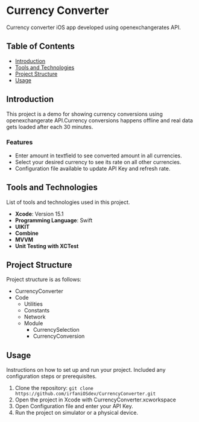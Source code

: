 # Currency Converter
Currency converter iOS app developed using openexchangerates API.

## Table of Contents

- [Introduction](#introduction)
- [Tools and Technologies](#tools-and-technologies)
- [Project Structure](#project-structure)
- [Usage](#usage)

## Introduction
This project is a demo for showing currency conversions using openexchangerate API.Currency conversions happens offline and real data gets loaded after each 30 minutes.

### Features
- Enter amount in textfield to see converted amount in all currencies.
- Select your desired currency to see its rate on all other currencies.
- Configuration file available to update API Key and refresh rate.

## Tools and Technologies

List of tools and technologies used in this project.

- **Xcode**: Version 15.1
- **Programming Language**: Swift
- **UIKIT**
- **Combine**
- **MVVM**
- **Unit Testing with XCTest**

## Project Structure

Project structure is as follows:

  - CurrencyConverter
  - Code
    - Utilities
    - Constants
    - Network
    - Module
      - CurrencySelection
      - CurrencyConversion


## Usage
Instructions on how to set up and run your project. Included any configuration steps or prerequisites.

1. Clone the repository: `git clone https://github.com/irfaniOSdev/CurrencyConverter.git`
2. Open the project in Xcode with CurrencyConverter.xcworkspace
3. Open Configuration file and enter your API Key.
4. Run the project on simulator or a physical device.

